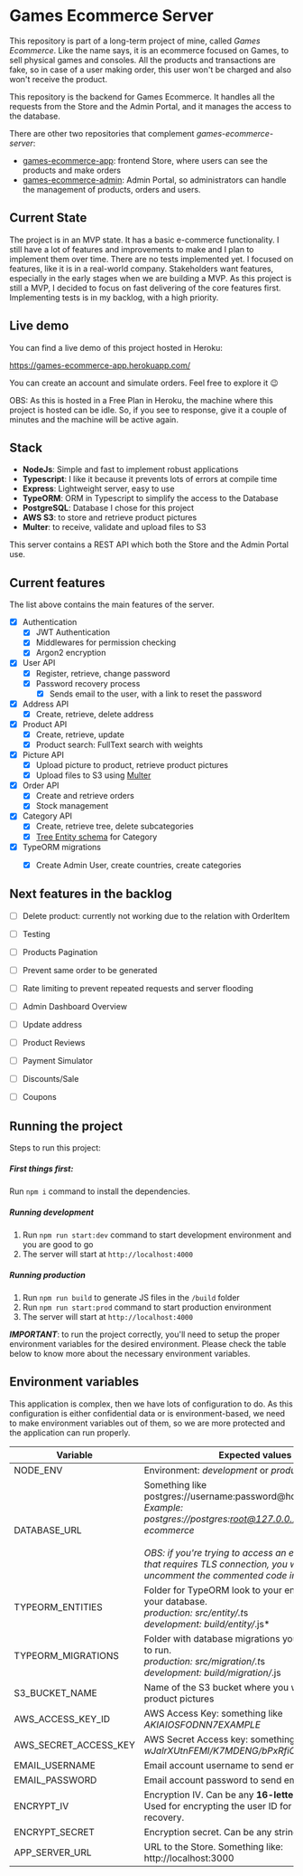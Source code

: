 # Games Ecommerce Server
This repository is part of a long-term project of mine, called *Games Ecommerce*.
Like the name says, it is an ecommerce focused on Games, to sell physical games and consoles.
All the products and transactions are fake, so in case of a user making order, this user won't be charged and also won't receive the product.

This repository is the backend for Games Ecommerce. It handles all the requests from the Store and the Admin Portal, and it manages the access to the database.

There are other two repositories that complement *games-ecommerce-server*:

- [games-ecommerce-app](https://github.com/vitorbraga/games-ecommerce-app): frontend Store, where users can see the products and make orders
- [games-ecommerce-admin](https://github.com/vitorbraga/games-ecommerce-admin): Admin Portal, so administrators can handle the management of products, orders and users.



## Current State

The project is in an MVP state. It has a basic e-commerce functionality. I still have a lot of features and improvements to make and I plan to implement them over time.
There are no tests implemented yet. I focused on features, like it is in a real-world company. Stakeholders want features, especially in the early stages when we are building a MVP. As this project is still a MVP, I decided to focus on fast delivering of the core features first.
Implementing tests is in my backlog, with a high priority.



## Live demo

You can find a live demo of this project hosted in Heroku:

https://games-ecommerce-app.herokuapp.com/

You can create an account and simulate orders. Feel free to explore it 😉

OBS: As this is hosted in a Free Plan in Heroku, the machine where this project is hosted can be idle. So, if you see to response, give it a couple of minutes and the machine will be active again.



## Stack

- **NodeJs**: Simple and fast to implement robust applications
- **Typescript**: I like it because it prevents lots of errors at compile time
- **Express**: Lightweight server, easy to use
- **TypeORM**: ORM in Typescript to simplify the access to the Database
- **PostgreSQL**: Database I chose for this project
- **AWS S3**: to store and retrieve product pictures
- **Multer**: to receive, validate and upload files to S3

This server contains a REST API which both the Store and the Admin Portal use.



## Current features

The list above contains the main features of the server.

- [x] Authentication	
  - [x] JWT Authentication
  - [x] Middlewares for permission checking
  - [x] Argon2 encryption
- [x] User API
  - [x] Register, retrieve, change password
  - [x] Password recovery process
    - [x] Sends email to the user, with a link to reset the password
- [x] Address API
  - [x] Create, retrieve, delete address
- [x] Product API
  - [x] Create, retrieve, update
  - [x] Product search: FullText search with weights
- [x] Picture API
  - [x] Upload picture to product, retrieve product pictures
  - [x] Upload files to S3 using [Multer](https://www.npmjs.com/package/multer)
- [x] Order API
  - [x] Create and retrieve orders
  - [x] Stock management
- [x] Category API
  - [x] Create, retrieve tree, delete subcategories
  - [x] [Tree Entity schema](https://orkhan.gitbook.io/typeorm/docs/tree-entities) for Category
- [x] TypeORM migrations
  - [x] Create Admin User, create countries, create categories



## Next features in the backlog

- [ ] Delete product: currently not working due to the relation with OrderItem
- [ ] Testing
- [ ] Products Pagination
- [ ] Prevent same order to be generated
- [ ] Rate limiting to prevent repeated requests and server flooding
- [ ] Admin Dashboard Overview
- [ ] Update address
- [ ] Product Reviews
- [ ] Payment Simulator
- [ ] Discounts/Sale
- [ ] Coupons



## Running the project

Steps to run this project:

##### First things first:

Run `npm i` command to install the dependencies.

##### Running development

1. Run `npm run start:dev` command to start development environment and you are good to go
2. The server will start at `http://localhost:4000`

##### Running production

1. Run `npm run build` to generate JS files in the `/build` folder
2. Run `npm run start:prod` command to start production environment
3. The server will start at `http://localhost:4000`

***IMPORTANT***: to run the project correctly, you'll need to setup the proper environment variables for the desired environment. Please check the table below to know more about the necessary environment variables.



## Environment variables

This application is complex, then we have lots of configuration to do. As this configuration is either confidential data or is environment-based, we need to make environment variables out of them, so we are more protected and the application can run properly.

| Variable              | Expected values                                              |
| --------------------- | ------------------------------------------------------------ |
| NODE_ENV              | Environment: *development* or *production*                   |
| DATABASE_URL          | Something like postgres://username:password@host:port/database<br />*Example: postgres://postgres:root@127.0.0.1:5432/games-ecommerce*<br /><br />*OBS: if you're trying to access an external database that requires TLS connection, you will need to uncomment the commented code in ormconfig.js* |
| TYPEORM_ENTITIES      | Folder for TypeORM look to your entities and build your database.<br />*production: src/entity/.t*s<br/>*development: build/entity/*.js*<br/> |
| TYPEORM_MIGRATIONS    | Folder with database migrations you want TypeORM to run.<br />*production: src/migration/.t*s<br/>*development: build/migration/*.js<br/> |
| S3_BUCKET_NAME        | Name of the S3 bucket where you will store the product pictures |
| AWS_ACCESS_KEY_ID     | AWS Access Key: something like *AKIAIOSFODNN7EXAMPLE*        |
| AWS_SECRET_ACCESS_KEY | AWS Secret Access key: something like *wJalrXUtnFEMI/K7MDENG/bPxRfiCYEXAMPLEKEY* |
| EMAIL_USERNAME        | Email account username to send emails to the users           |
| EMAIL_PASSWORD        | Email account password to send emails to the users           |
| ENCRYPT_IV            | Encryption IV. Can be any **16-letter string**.<br />Used for encrypting the user ID for password recovery. |
| ENCRYPT_SECRET        | Encryption secret. Can be any string.                        |
| APP_SERVER_URL        | URL to the Store. Something like: http://localhost:3000      |



